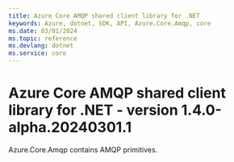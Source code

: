 ```yaml
---
title: Azure Core AMQP shared client library for .NET
keywords: Azure, dotnet, SDK, API, Azure.Core.Amqp, core
ms.date: 03/01/2024
ms.topic: reference
ms.devlang: dotnet
ms.service: core
---
```

# Azure Core AMQP shared client library for .NET - version 1.4.0-alpha.20240301.1 


Azure.Core.Amqp contains AMQP primitives. 

